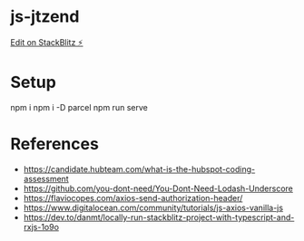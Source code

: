 # js-jtzend

[Edit on StackBlitz ⚡️](https://stackblitz.com/edit/js-jtzend)

# Setup

npm i
npm i -D parcel
npm run serve

# References

- https://candidate.hubteam.com/what-is-the-hubspot-coding-assessment
- https://github.com/you-dont-need/You-Dont-Need-Lodash-Underscore
- https://flaviocopes.com/axios-send-authorization-header/
- https://www.digitalocean.com/community/tutorials/js-axios-vanilla-js
- https://dev.to/danmt/locally-run-stackblitz-project-with-typescript-and-rxjs-1o9o
